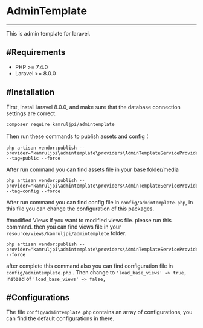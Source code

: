 # AdminTemplate
------------
This is admin template for laravel.


#Requirements
------------
 - PHP >= 7.4.0
 - Laravel >= 8.0.0


#Installation
------------

First, install laravel 8.0.0, and make sure that the database connection settings are correct.

```
composer require kamruljpi/admintemplate
```

Then run these commands to publish assets and config：


```
php artisan vendor:publish --provider="kamruljpi\admintemplate\providers\AdminTemplateServiceProvider" --tag=public --force

```

After run command you can find assets file in your base folder/media

```
php artisan vendor:publish --provider="kamruljpi\admintemplate\providers\AdminTemplateServiceProvider" --tag=config --force

```
After run command you can find config file in `config/admintemplate.php`, in this file you can change the configuration of this packages.

#modified Views
If you want to modified views file. please run this command. then you can find views file in your `resource/views/kamruljpi/admintemplete` folder. 

```
php artisan vendor:publish --provider="kamruljpi\admintemplate\providers\AdminTemplateServiceProvider" --force

```
after complete this command also you can find configuration file in `config/admintemplete.php` . Then change to `'load_base_views' => true,` instead of `'load_base_views' => false,`

#Configurations
------------
The file `config/admintemplate.php` contains an array of configurations, you can find the default configurations in there.